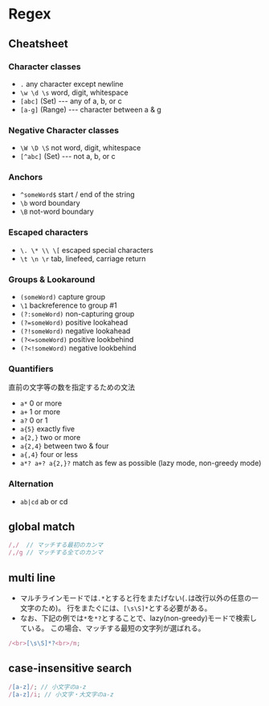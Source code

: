# Regex

## Cheatsheet

### Character classes

- `.` any character except newline
- `\w \d \s` word, digit, whitespace
- `[abc]` (Set) --- any of a, b, or c
- `[a-g]` (Range) --- character between a & g

### Negative Character classes

- `\W \D \S` not word, digit, whitespace
- `[^abc]` (Set) --- not a, b, or c

### Anchors

- `^someWord$` start / end of the string
- `\b` word boundary
- `\B` not-word boundary

### Escaped characters

- `\. \* \\ \[` escaped special characters
- `\t \n \r` tab, linefeed, carriage return

### Groups & Lookaround

- `(someWord)` capture group
- `\1` backreference to group #1
- `(?:someWord)` non-capturing group
- `(?=someWord)` positive lookahead
- `(?!someWord)` negative lookahead
- `(?<=someWord)` positive lookbehind
- `(?<!someWord)` negative lookbehind

### Quantifiers

直前の文字等の数を指定するための文法

- `a*` 0 or more
- `a+` 1 or more
- `a?` 0 or 1
- `a{5}` exactly five
- `a{2,}` two or more
- `a{2,4}` between two & four
- `a{,4}` four or less
- `a*? a+? a{2,}?` match as few as possible (lazy mode, non-greedy mode)

### Alternation

- `ab|cd` ab or cd

## global match

```javascript
/,/  // マッチする最初のカンマ
/,/g // マッチする全てのカンマ
```

## multi line

- マルチラインモードでは`.*`とすると行をまたげない(`.`は改行以外の任意の一文字のため)。
  行をまたぐには、`[\s\S]*`とする必要がある。
- なお、下記の例では`*`を`*?`とすることで、lazy(non-greedy)モードで検索している。
  この場合、マッチする最短の文字列が選ばれる。

```javascript
/<br>[\s\S]*?<br>/m;
```

## case-insensitive search

```javascript
/[a-z]/; // 小文字のa-z
/[a-z]/i; // 小文字・大文字のa-z
```
